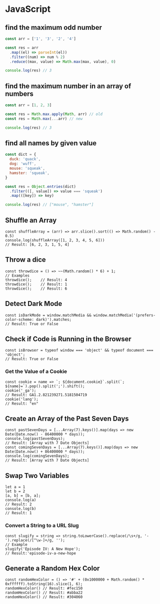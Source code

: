 # JavaScript

## find the maximum odd number

```javascript
const arr = ['1', '3', '2', '4']

const res = arr
  .map((el) => parseInt(el))
  .filter((num) => num % 2)
  .reduce((max, value) => Math.max(max, value), 0)

console.log(res) // 3
```

## find the maximum number in an array of numbers

```javascript
const arr = [1, 2, 3]

const res = Math.max.apply(Math, arr) // old
const res = Math.max(...arr) // new

console.log(res) // 3
```

## find all names by given value

```javascript
const dict = {
  duck: 'quack',
  dog: 'wuff',
  mouse: 'squeak',
  hamster: 'squeak',
}

const res = Object.entries(dict)
  .filter(([, value]) => value === 'squeak')
  .map(([key]) => key)

console.log(res) // ["mouse", "hamster"]
```

## Shuffle an Array

```
const shuffleArray = (arr) => arr.slice().sort(() => Math.random() - 0.5)
console.log(shuffleArray([1, 2, 3, 4, 5, 6]))
// Result: [6, 2, 3, 1, 5, 4]
```

## Throw a dice

```
const throwdice = () => ~~(Math.random() * 6) + 1;
// Examples
throwdice();    // Result: 4 
throwdice();    // Result: 1 
throwdice();    // Result: 6
```

## Detect Dark Mode

```
const isDarkMode = window.matchMedia && window.matchMedia('(prefers-color-scheme: dark)').matches;
// Result: True or False
```

## Check if Code is Running in the Browser

```
const isBrowser = typeof window === 'object' && typeof document === 'object';
// Result: True or False
```

### Get the Value of a Cookie

```
const cookie = name => `; ${document.cookie}`.split(`; ${name}=`).pop().split(';').shift();
cookie('_ga');      
// Result: GA1.2.821239271.5181504719
cookie('lang');      
// Result: "en"
```

## Create an Array of the Past Seven Days

```
const pastSevenDays = [...Array(7).keys()].map(days => new Date(Date.now() - 86400000 * days));
console.log(pastSevenDays);
// Result: [Array with 7 Date Objects]
const comingSevenDays = [...Array(7).keys()].map(days => new Date(Date.now() + 86400000 * days));
console.log(comingSevenDays);
// Result: [Array with 7 Date Objects]
```

## Swap Two Variables

```
let a = 1
let b = 2
[a, b] = [b, a];
console.log(a)
// Result: 2
console.log(b)
// Result: 1
```

### Convert a String to a URL Slug

```
const slugify = string => string.toLowerCase().replace(/\s+/g, '-').replace(/[^\w-]+/g, '');
// Example
slugify('Episode IV: A New Hope');    
// Result:'episode-iv-a-new-hope
```

## Generate a Random Hex Color

```
const randomHexColor = () => '#' + (0x1000000 + Math.random() * 0xffffff).toString(16).slice(1, 6);
randomHexColor() // Result: #fec150
randomHexColor() // Result: #abba22
randomHexColor() // Result: #304060
```
